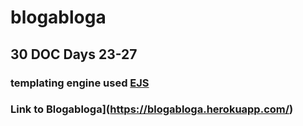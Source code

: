 # blogabloga

## 30 DOC Days 23-27

### templating engine used [EJS](https://ejs.co)

### Link to Blogabloga](https://blogabloga.herokuapp.com/)
